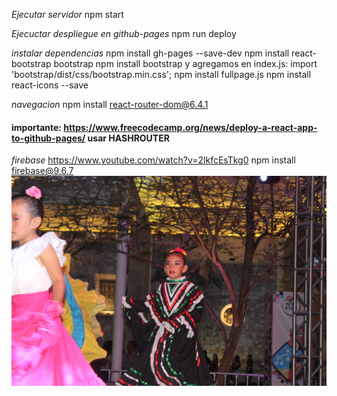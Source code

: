 *Ejecutar servidor*
npm start

*Ejecuctar despliegue en github-pages* 
npm run deploy

*instalar dependencias*
npm install gh-pages --save-dev
npm install react-bootstrap bootstrap
npm install bootstrap y agregamos en index.js: import 'bootstrap/dist/css/bootstrap.min.css';
npm install fullpage.js
npm install react-icons --save


*navegacion*
npm install react-router-dom@6.4.1
#### importante: https://www.freecodecamp.org/news/deploy-a-react-app-to-github-pages/ usar HASHROUTER

*firebase* https://www.youtube.com/watch?v=2lkfcEsTkg0
npm install firebase@9.6.7
![Imagen danza](danzaInfantil.jpg)
